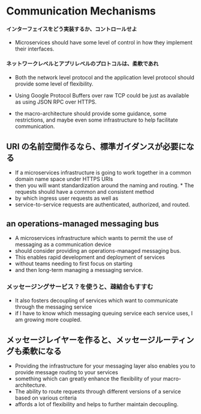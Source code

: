 # Communication Mechanisms

#### インターフェイスをどう実装するか、コントロールせよ
* Microservices should have some level of control
in how they implement their interfaces.

#### ネットワークレベルとアプリレベルのプロトコルは、柔軟であれ
* Both the network level protocol and the application level protocol should provide some level of flexibility.

* Using Google Protocol Buffers over raw TCP could be just as available as using JSON RPC over HTTPS.
* the macro-architecture should provide some guidance, some restrictions, and maybe even some infrastructure to help facilitate communication.

## URI の名前空間作るなら、標準ガイダンスが必要になる
* If a microservices infrastructure is going to work together in a common domain name space under HTTPS URIs
* then you will want standardization around the naming and routing. * The requests should have a common and consistent method
* by which ingress user requests as well as
* service-to-service requests are authenticated, authorized, and routed.

## an operations-managed messaging bus
* A microservices infrastructure which wants to permit the use of messaging as a communication device
* should consider providing an operations-managed messaging bus.
* This enables rapid development and deployment of services
* without teams needing to first focus on starting
* and then long-term managing a messaging service.

### メッセージングサービス？を使うと、疎結合もすすむ
* It also fosters decoupling of services which want to communicate through the messaging service
* if I have to know which messaging queuing service each service uses, I am growing more coupled.

## メッセージレイヤーを作ると、メッセージルーティングも柔軟になる
* Providing the infrastructure for your messaging layer also enables you to provide message routing to your services
* something which can greatly enhance the flexibility of your macro-architecture.
* The ability to route requests through different versions of a service based on various criteria
* affords a lot of flexibility and helps to further maintain decoupling.
